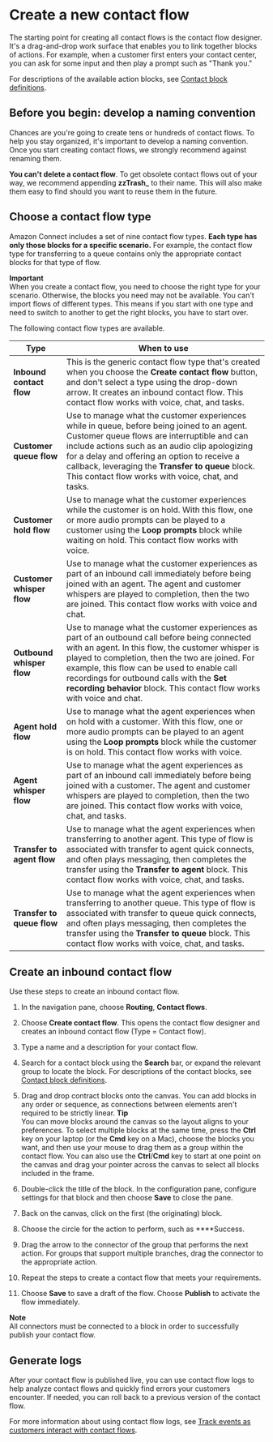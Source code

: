 # Create a new contact flow<a name="create-contact-flow"></a>

The starting point for creating all contact flows is the contact flow designer\. It's a drag\-and\-drop work surface that enables you to link together blocks of actions\. For example, when a customer first enters your contact center, you can ask for some input and then play a prompt such as "Thank you\."

For descriptions of the available action blocks, see [Contact block definitions](contact-block-definitions.md)\.

## Before you begin: develop a naming convention<a name="before-create-contact-flow"></a>

Chances are you're going to create tens or hundreds of contact flows\. To help you stay organized, it's important to develop a naming convention\. Once you start creating contact flows, we strongly recommend against renaming them\.

**You can't delete a contact flow**\. To get obsolete contact flows out of your way, we recommend appending **zzTrash\_** to their name\. This will also make them easy to find should you want to reuse them in the future\.

## Choose a contact flow type<a name="contact-flow-types"></a>

Amazon Connect includes a set of nine contact flow types\. **Each type has only those blocks for a specific scenario\.** For example, the contact flow type for transferring to a queue contains only the appropriate contact blocks for that type of flow\. 

**Important**  
When you create a contact flow, you need to choose the right type for your scenario\. Otherwise, the blocks you need may not be available\. 
You can't import flows of different types\. This means if you start with one type and need to switch to another to get the right blocks, you have to start over\.

The following contact flow types are available\. 


| Type | When to use | 
| --- | --- | 
|  **Inbound contact flow**  |  This is the generic contact flow type that's created when you choose the **Create contact flow** button, and don't select a type using the drop\-down arrow\. It creates an inbound contact flow\.  This contact flow works with voice, chat, and tasks\.   | 
|  **Customer queue flow**  |  Use to manage what the customer experiences while in queue, before being joined to an agent\. Customer queue flows are interruptible and can include actions such as an audio clip apologizing for a delay and offering an option to receive a callback, leveraging the **Transfer to queue** block\. This contact flow works with voice, chat, and tasks\.   | 
|  **Customer hold flow**  |  Use to manage what the customer experiences while the customer is on hold\. With this flow, one or more audio prompts can be played to a customer using the **Loop prompts** block while waiting on hold\. This contact flow works with voice\.   | 
|  **Customer whisper flow**  |  Use to manage what the customer experiences as part of an inbound call immediately before being joined with an agent\. The agent and customer whispers are played to completion, then the two are joined\. This contact flow works with voice and chat\.   | 
|  **Outbound whisper flow**  |  Use to manage what the customer experiences as part of an outbound call before being connected with an agent\. In this flow, the customer whisper is played to completion, then the two are joined\. For example, this flow can be used to enable call recordings for outbound calls with the **Set recording behavior** block\. This contact flow works with voice and chat\.   | 
|  **Agent hold flow**  |  Use to manage what the agent experiences when on hold with a customer\. With this flow, one or more audio prompts can be played to an agent using the **Loop prompts** block while the customer is on hold\. This contact flow works with voice\.   | 
| **Agent whisper flow** | Use to manage what the agent experiences as part of an inbound call immediately before being joined with a customer\. The agent and customer whispers are played to completion, then the two are joined\. This contact flow works with voice, chat, and tasks\.   | 
| **Transfer to agent flow** | Use to manage what the agent experiences when transferring to another agent\. This type of flow is associated with transfer to agent quick connects, and often plays messaging, then completes the transfer using the **Transfer to agent** block\. This contact flow works with voice, chat, and tasks\.   | 
| **Transfer to queue flow** | Use to manage what the agent experiences when transferring to another queue\. This type of flow is associated with transfer to queue quick connects, and often plays messaging, then completes the transfer using the **Transfer to queue** block\. This contact flow works with voice, chat, and tasks\.  | 

## Create an inbound contact flow<a name="create-inbound-contact-flow"></a>

Use these steps to create an inbound contact flow\. 

1. In the navigation pane, choose **Routing**, **Contact flows**\.

1. Choose **Create contact flow**\. This opens the contact flow designer and creates an inbound contact flow \(Type = Contact flow\)\. 

1. Type a name and a description for your contact flow\.

1. Search for a contact block using the **Search** bar, or expand the relevant group to locate the block\. For descriptions of the contact blocks, see [Contact block definitions](contact-block-definitions.md)\.

1. Drag and drop contract blocks onto the canvas\. You can add blocks in any order or sequence, as connections between elements aren't required to be strictly linear\.
**Tip**  
You can move blocks around the canvas so the layout aligns to your preferences\. To select multiple blocks at the same time, press the **Ctrl** key on your laptop \(or the **Cmd** key on a Mac\), choose the blocks you want, and then use your mouse to drag them as a group within the contact flow\. You can also use the **Ctrl**/**Cmd** key to start at one point on the canvas and drag your pointer across the canvas to select all blocks included in the frame\. 

1. Double\-click the title of the block\. In the configuration pane, configure settings for that block and then choose **Save** to close the pane\.

1. Back on the canvas, click on the first \(the originating\) block\.

1. Choose the circle for the action to perform, such as ****Success\.

1. Drag the arrow to the connector of the group that performs the next action\. For groups that support multiple branches, drag the connector to the appropriate action\. 

1. Repeat the steps to create a contact flow that meets your requirements\.

1. Choose **Save** to save a draft of the flow\. Choose **Publish** to activate the flow immediately\.

**Note**  
All connectors must be connected to a block in order to successfully publish your contact flow\.

## Generate logs<a name="logs"></a>

After your contact flow is published live, you can use contact flow logs to help analyze contact flows and quickly find errors your customers encounter\. If needed, you can roll back to a previous version of the contact flow\. 

For more information about using contact flow logs, see [Track events as customers interact with contact flows](about-contact-flow-logs.md)\. 
